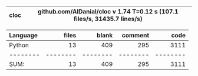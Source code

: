 cloc|github.com/AlDanial/cloc v 1.74  T=0.12 s (107.1 files/s, 31435.7 lines/s)
--- | ---

Language|files|blank|comment|code
:-------|-------:|-------:|-------:|-------:
Python|13|409|295|3111
--------|--------|--------|--------|--------
SUM:|13|409|295|3111

